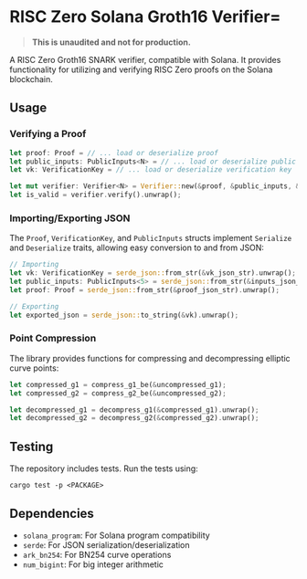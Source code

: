 # RISC Zero Solana Groth16 Verifier=

> **This is unaudited and not for production.**

A RISC Zero Groth16 SNARK verifier, compatible with Solana. It provides functionality for utilizing and verifying RISC Zero proofs on the Solana blockchain.

## Usage

### Verifying a Proof

```rust
let proof: Proof = // ... load or deserialize proof
let public_inputs: PublicInputs<N> = // ... load or deserialize public inputs
let vk: VerificationKey = // ... load or deserialize verification key

let mut verifier: Verifier<N> = Verifier::new(&proof, &public_inputs, &vk);
let is_valid = verifier.verify().unwrap();
```

### Importing/Exporting JSON

The `Proof`, `VerificationKey`, and `PublicInputs` structs implement `Serialize` and `Deserialize` traits, allowing easy conversion to and from JSON:

```rust
// Importing
let vk: VerificationKey = serde_json::from_str(&vk_json_str).unwrap();
let public_inputs: PublicInputs<5> = serde_json::from_str(&inputs_json_str).unwrap();
let proof: Proof = serde_json::from_str(&proof_json_str).unwrap();

// Exporting
let exported_json = serde_json::to_string(&vk).unwrap();
```

### Point Compression

The library provides functions for compressing and decompressing elliptic curve points:

```rust
let compressed_g1 = compress_g1_be(&uncompressed_g1);
let compressed_g2 = compress_g2_be(&uncompressed_g2);

let decompressed_g1 = decompress_g1(&compressed_g1).unwrap();
let decompressed_g2 = decompress_g2(&compressed_g2).unwrap();
```

## Testing

The repository includes tests. Run the tests using:

```
cargo test -p <PACKAGE>
```

## Dependencies

- `solana_program`: For Solana program compatibility
- `serde`: For JSON serialization/deserialization
- `ark_bn254`: For BN254 curve operations
- `num_bigint`: For big integer arithmetic
